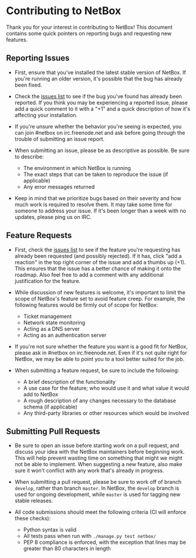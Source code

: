 # Contributing to NetBox

Thank you for your interest in contributing to NetBox! This document contains some quick pointers on reporting bugs and
requesting new features.

## Reporting Issues

* First, ensure that you've installed the latest stable version of NetBox. If you're running an older version, it's
possible that the bug has already been fixed.

* Check the [issues list](https://github.com/digitalocean/netbox/issues) to see if the bug you've found has already been
reported. If you think you may be experiencing a reported issue, please add a quick comment to it with a "+1" and a
quick description of how it's affecting your installation.

* If you're unsure whether the behavior you're seeing is expected, you can join #netbox on irc.freenode.net and ask
before going through the trouble of submitting an issue report.

* When submitting an issue, please be as descriptive as possible. Be sure to describe:

    * The environment in which NetBox is running
    * The exact steps that can be taken to reproduce the issue (if applicable)
    * Any error messages returned

* Keep in mind that we prioritize bugs based on their severity and how much work is required to resolve them. It may
take some time for someone to address your issue. If it's been longer than a week with no updates, please ping us on
IRC.

## Feature Requests

* First, check the [issues list](https://github.com/digitalocean/netbox/issues) to see if the feature you're requesting
has already been requested (and possibly rejected). If it has, click "add a reaction" in the top right corner of the
issue and add a thumbs up (+1). This ensures that the issue has a better chance of making it onto the roadmap. Also feel
free to add a comment with any additional justification for the feature.

* While discussion of new features is welcome, it's important to limit the scope of NetBox's feature set to avoid
feature creep. For example, the following features would be firmly out of scope for NetBox:

    * Ticket management
    * Network state monitoring
    * Acting as a DNS server
    * Acting as an authentication server

* If you're not sure whether the feature you want is a good fit for NetBox, please ask in #netbox on irc.freenode.net.
Even if it's not quite right for NetBox, we may be able to point you to a tool better suited for the job.

* When submitting a feature request, be sure to include the following:

    * A brief description of the functionality
    * A use case for the feature; who would use it and what value it would add to NetBox
    * A rough description of any changes necessary to the database schema (if applicable)
    * Any third-party libraries or other resources which would be involved

## Submitting Pull Requests

* Be sure to open an issue before starting work on a pull request, and discuss your idea with the NetBox maintainers
before beginning work​. This will help prevent wasting time on something that might we might not be able to implement.
When suggesting a new feature, also make sure it won't conflict with any work that's already in progress.

* When submitting a pull request, please be sure to work off of branch `develop`, rather than branch `master`.
In NetBox, the `develop` branch is used for ongoing development, while `master` is used for tagging new
stable releases.

* All code submissions should meet the following criteria (CI will enforce these checks):

    * Python syntax is valid
    * All tests pass when run with `./manage.py test netbox/`
    * PEP 8 compliance is enforced, with the exception that lines may be greater than 80 characters in length
